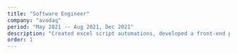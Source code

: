 ```yaml
---
title: "Software Engineer"
company: "avodaq"
period: "May 2021 -- Aug 2021, Dec 2021"
description: "Created excel script automations, developed a front-end portal for easier timesheet entrying"
order: 1
---
```

